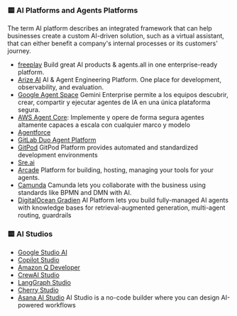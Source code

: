 ### 🟨 AI Platforms and Agents Platforms

The term AI platform describes an integrated framework that can help businesses create a custom AI-driven solution, such as a virtual assistant, that can either benefit a company's internal processes or its customers' journey.

- [freeplay](https://freeplay.ai/) Build great AI products & agents.all in one enterprise-ready platform.
- [Arize AI](https://arize.com/) AI & Agent Engineering Platform. One place for development, observability, and evaluation.
- [Google Agent Space](https://cloud.google.com/products/agentspace?hl=es) Gemini Enterprise permite a los equipos descubrir, crear, compartir y ejecutar agentes de IA en una única plataforma segura.
- [AWS Agent Core](https://aws.amazon.com/bedrock/agentcore/): Implemente y opere de forma segura agentes altamente capaces a escala con cualquier marco y modelo
- [Agentforce](https://www.salesforce.com/es/agentforce/)
- [GitLab Duo Agent Platform](https://about.gitlab.com/gitlab-duo/agent-platform/)
- [GitPod](https://www.gitpod.io/) GitPod Platform provides automated and standardized development environments
- [Sre.ai](https://docs.sre.ai/)
- [Arcade](https://www.arcade.dev/)  Platform for building, hosting, managing your tools for your agents.
- [Camunda](https://camunda.com/)   Camunda lets you collaborate with the business using standards like BPMN and DMN with AI.
- [DigitalOcean Gradien](https://docs.digitalocean.com/products/gradient-ai-platform/) AI Platform lets you build fully-managed AI agents with knowledge bases for retrieval-augmented generation, multi-agent routing, guardrails

### 🟨 AI Studios
- [Google Studio AI](https://aistudio.google.com/)
- [Copilot Studio](https://www.microsoft.com/en-us/microsoft-copilot/blog/copilot-studio/)
- [Amazon Q Developer](https://aws.amazon.com/es/q/developer/)
- [CrewAI Studio](https://github.com/strnad/CrewAI-Studio)
- [LangGraph Studio](https://blog.langchain.com/langgraph-studio-the-first-agent-ide/)
- [Cherry Studio](https://www.cherry-ai.com/)
- [Asana AI Studio](https://asana.com/) AI Studio is a no-code builder where you can design AI-powered workflows




 
